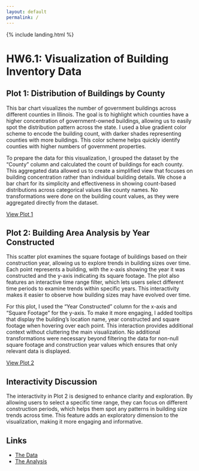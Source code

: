 ```yaml
---
layout: default
permalink: /
---
```


{% include landing.html %}

# HW6.1: Visualization of Building Inventory Data

## Plot 1: Distribution of Buildings by County

This bar chart visualizes the number of government buildings across different counties in Illinois. The goal is to highlight which counties have a higher concentration of government-owned buildings, allowing us to easily spot the distribution pattern across the state. I used a blue gradient color scheme to encode the building count, with darker shades representing counties with more buildings. This color scheme helps quickly identify counties with higher numbers of government properties.

To prepare the data for this visualization, I grouped the dataset by the “County” column and calculated the count of buildings for each county. This aggregated data allowed us to create a simplified view that focuses on building concentration rather than individual building details. We chose a bar chart for its simplicity and effectiveness in showing count-based distributions across categorical values like county names. No transformations were done on the building count values, as they were aggregated directly from the dataset.

[View Plot 1](https://VikramjeetSinghKundu.github.io/plot1.html)

## Plot 2: Building Area Analysis by Year Constructed

This scatter plot examines the square footage of buildings based on their construction year, allowing us to explore trends in building sizes over time. Each point represents a building, with the x-axis showing the year it was constructed and the y-axis indicating its square footage. The plot also features an interactive time range filter, which lets users select different time periods to examine trends within specific years. This interactivity makes it easier to observe how building sizes may have evolved over time.

For this plot, I used the “Year Constructed” column for the x-axis and “Square Footage” for the y-axis. To make it more engaging, I added tooltips that display the building’s location name, year constructed and square footage when hovering over each point. This interaction provides additional context without cluttering the main visualization. No additional transformations were necessary beyond filtering the data for non-null square footage and construction year values which ensures that only relevant data is displayed. 

[View Plot 2](https://VikramjeetSinghKundu.github.io/plot2.html)

## Interactivity Discussion

The interactivity in Plot 2 is designed to enhance clarity and exploration. By allowing users to select a specific time range, they can focus on different construction periods, which helps them spot any patterns in building size trends across time. This feature adds an exploratory dimension to the visualization, making it more engaging and informative.

## Links
- [The Data](https://raw.githubusercontent.com/UIUC-iSchool-DataViz/is445_data/main/building_inventory.csv)
- [The Analysis](https://github.com/VikramjeetSinghKundu/VikramjeetSinghKundu.github.io/blob/main/Homework%206-DataViz-Analysis-Vikramjeet%20Singh%20Kundu.ipynb)
